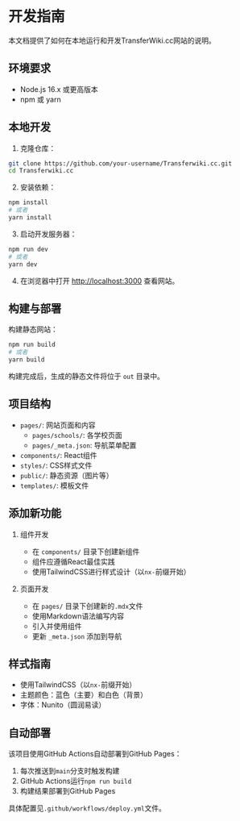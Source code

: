 # 开发指南

本文档提供了如何在本地运行和开发TransferWiki.cc网站的说明。

## 环境要求

- Node.js 16.x 或更高版本
- npm 或 yarn

## 本地开发

1. 克隆仓库：

```bash
git clone https://github.com/your-username/Transferwiki.cc.git
cd Transferwiki.cc
```

2. 安装依赖：

```bash
npm install
# 或者
yarn install
```

3. 启动开发服务器：

```bash
npm run dev
# 或者
yarn dev
```

4. 在浏览器中打开 [http://localhost:3000](http://localhost:3000) 查看网站。

## 构建与部署

构建静态网站：

```bash
npm run build
# 或者
yarn build
```

构建完成后，生成的静态文件将位于 `out` 目录中。

## 项目结构

- `pages/`: 网站页面和内容
  - `pages/schools/`: 各学校页面
  - `pages/_meta.json`: 导航菜单配置
- `components/`: React组件
- `styles/`: CSS样式文件
- `public/`: 静态资源（图片等）
- `templates/`: 模板文件

## 添加新功能

1. 组件开发
   - 在 `components/` 目录下创建新组件
   - 组件应遵循React最佳实践
   - 使用TailwindCSS进行样式设计（以`nx-`前缀开始）

2. 页面开发
   - 在 `pages/` 目录下创建新的`.mdx`文件
   - 使用Markdown语法编写内容
   - 引入并使用组件
   - 更新 `_meta.json` 添加到导航

## 样式指南

- 使用TailwindCSS（以`nx-`前缀开始）
- 主题颜色：蓝色（主要）和白色（背景）
- 字体：Nunito（圆润易读）

## 自动部署

该项目使用GitHub Actions自动部署到GitHub Pages：

1. 每次推送到`main`分支时触发构建
2. GitHub Actions运行`npm run build`
3. 构建结果部署到GitHub Pages

具体配置见`.github/workflows/deploy.yml`文件。
